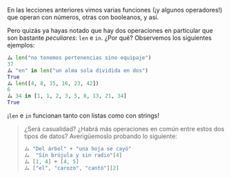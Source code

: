 En las lecciones anteriores vimos varias funciones (¡y algunos operadores!) que operan con números, otras con booleanos, y así.

Pero quizás ya hayas notado que hay dos operaciones en particular que son bastante _peculiares_: `len` e `in`. ¿Por qué? Observemos los siguientes ejemplos: 

```python
ム len("no tenemos pertenencias sino equipaje")
37
ム "en" in len("un alma sola dividida en dos")
True
ム len([4, 8, 15, 16, 23, 42])
6
ム 34 in [1, 1, 2, 3, 5, 8, 13, 21, 34]
True
```

¡`len` e `in` funcionan tanto con listas como con strings!

> ¿Será casualidad? ¿Habrá más operaciones en común entre estos dos tipos de datos? Averigüemoslo probando lo siguiente:  
> 
> ```python
> ム "Del árbol" + "una hoja se cayó"
> ム  "Sín brújula y sin radio"[4]
> ム [1, 4] + [4, 5]
> ム ["el", "carozo", "cantó"][2]
> ```


